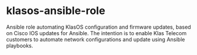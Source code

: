 # klasos-ansible-role
Ansible role automating KlasOS configuration and firmware updates, based on Cisco IOS updates for Ansible.
The intention is to enable Klas Telecom customers to automate network configurations and update using Ansible playbooks.
